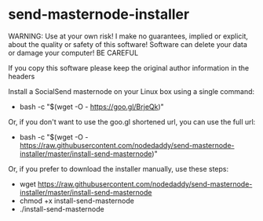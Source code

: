 # send-masternode-installer

WARNING: Use at your own risk!
I make no guarantees, implied or explicit, about the quality or safety of this software!
Software can delete your data or damage your computer!
BE CAREFUL

If you copy this software please keep the original author information in the headers

Install a SocialSend masternode on your Linux box using a single command:
- bash -c "$(wget -O - https://goo.gl/BrjeQk)"

Or, if you don't want to use the goo.gl shortened url, you can use the full url:
- bash -c "$(wget -O - https://raw.githubusercontent.com/nodedaddy/send-masternode-installer/master/install-send-masternode)"

Or, if you prefer to download the installer manually, use these steps:
- wget https://raw.githubusercontent.com/nodedaddy/send-masternode-installer/master/install-send-masternode
- chmod +x install-send-masternode
- ./install-send-masternode
